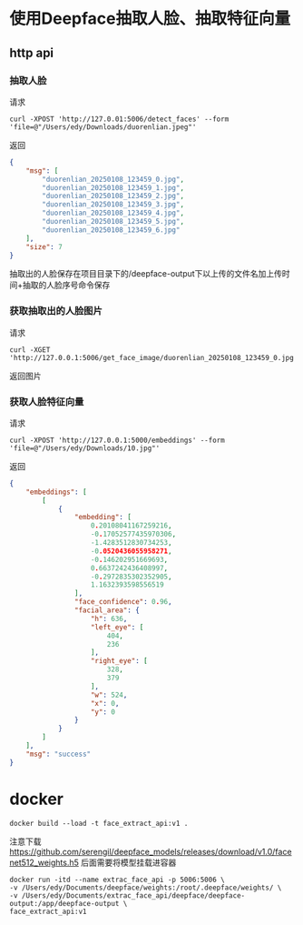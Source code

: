 # 使用Deepface抽取人脸、抽取特征向量

## http api

### 抽取人脸
请求
```http
curl -XPOST 'http://127.0.01:5006/detect_faces' --form 'file=@"/Users/edy/Downloads/duorenlian.jpeg"'
```

返回
```json
{
    "msg": [
        "duorenlian_20250108_123459_0.jpg",
        "duorenlian_20250108_123459_1.jpg",
        "duorenlian_20250108_123459_2.jpg",
        "duorenlian_20250108_123459_3.jpg",
        "duorenlian_20250108_123459_4.jpg",
        "duorenlian_20250108_123459_5.jpg",
        "duorenlian_20250108_123459_6.jpg"
    ],
    "size": 7
}
```
抽取出的人脸保存在项目目录下的/deepface-output下以上传的文件名加上传时间+抽取的人脸序号命令保存

### 获取抽取出的人脸图片
请求
```http
curl -XGET 'http://127.0.0.1:5006/get_face_image/duorenlian_20250108_123459_0.jpg'
```

返回图片

### 获取人脸特征向量
请求
```http
curl -XPOST 'http://127.0.0.1:5000/embeddings' --form 'file=@"/Users/edy/Downloads/10.jpg"'
```

返回
```json
{
    "embeddings": [
        [
            {
                "embedding": [
                    0.20108041167259216,
                    -0.17052577435970306,
                    -1.4283512830734253,
                    -0.0520436055958271,
                    -0.146202951669693,
                    0.6637242436408997,
                    -0.2972835302352905,
                    1.1632393598556519
                ],
                "face_confidence": 0.96,
                "facial_area": {
                    "h": 636,
                    "left_eye": [
                        404,
                        236
                    ],
                    "right_eye": [
                        328,
                        379
                    ],
                    "w": 524,
                    "x": 0,
                    "y": 0
                }
            }
        ]
    ],
    "msg": "success"
}
```

# docker

```shell
docker build --load -t face_extract_api:v1 . 
```

注意下载 https://github.com/serengil/deepface_models/releases/download/v1.0/facenet512_weights.h5 后面需要将模型挂载进容器

```shell
docker run -itd --name extrac_face_api -p 5006:5006 \
-v /Users/edy/Documents/deepface/weights:/root/.deepface/weights/ \
-v /Users/edy/Documents/extrac_face_api/deepface/deepface-output:/app/deepface-output \
face_extract_api:v1
```